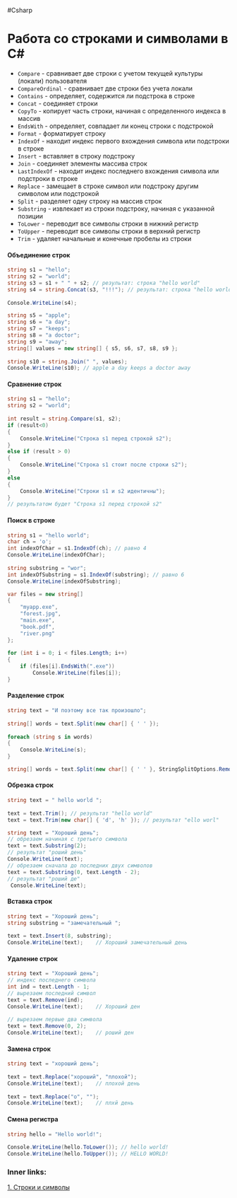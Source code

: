 #Csharp

# Работа со строками и символами в C#

- `Compare` - сравнивает две строки с учетом текущей культуры (локали) пользователя
- `CompareOrdinal` - сравнивает две строки без учета локали
- `Contains` - определяет, содержится ли подстрока в строке
- `Concat` - соединяет строки
- `CopyTo` - копирует часть строки, начиная с определенного индекса в массив
- `EndsWith` - определяет, совпадает ли конец строки с подстрокой
- `Format` - форматирует строку
- `IndexOf` - находит индекс первого вхождения символа или подстроки в строке
- `Insert` - вставляет в строку подстроку
- `Join` - соединяет элементы массива строк
- `LastIndexOf` - находит индекс последнего вхождения символа или подстроки в строке
- `Replace` - замещает в строке символ или подстроку другим символом или подстрокой
- `Split` - разделяет одну строку на массив строк
- `Substring` - извлекает из строки подстроку, начиная с указанной позиции
- `ToLower` - переводит все символы строки в нижний регистр
- `ToUpper` - переводит все символы строки в верхний регистр
- `Trim` - удаляет начальные и конечные пробелы из строки

#### Объединение строк
```csharp
string s1 = "hello";
string s2 = "world";
string s3 = s1 + " " + s2; // результат: строка "hello world"
string s4 = string.Concat(s3, "!!!"); // результат: строка "hello world!!!"
 
Console.WriteLine(s4);

string s5 = "apple";
string s6 = "a day";
string s7 = "keeps";
string s8 = "a doctor";
string s9 = "away";
string[] values = new string[] { s5, s6, s7, s8, s9 };
 
string s10 = string.Join(" ", values);
Console.WriteLine(s10); // apple a day keeps a doctor away
```

#### Сравнение строк
```csharp
string s1 = "hello";
string s2 = "world";
 
int result = string.Compare(s1, s2);
if (result<0)
{
    Console.WriteLine("Строка s1 перед строкой s2");
}
else if (result > 0)
{
    Console.WriteLine("Строка s1 стоит после строки s2");
}
else
{
    Console.WriteLine("Строки s1 и s2 идентичны");
}
// результатом будет "Строка s1 перед строкой s2"
```

#### Поиск в строке
```csharp
string s1 = "hello world";
char ch = 'o';
int indexOfChar = s1.IndexOf(ch); // равно 4
Console.WriteLine(indexOfChar);
 
string substring = "wor";
int indexOfSubstring = s1.IndexOf(substring); // равно 6
Console.WriteLine(indexOfSubstring);

var files = new string[]
{
    "myapp.exe",
    "forest.jpg",
    "main.exe",
    "book.pdf",
    "river.png"
};
 
for (int i = 0; i < files.Length; i++)
{
    if (files[i].EndsWith(".exe"))
        Console.WriteLine(files[i]);
}
```

#### Разделение строк
```csharp
string text = "И поэтому все так произошло";
 
string[] words = text.Split(new char[] { ' ' });
 
foreach (string s in words)
{
    Console.WriteLine(s);
}

string[] words = text.Split(new char[] { ' ' }, StringSplitOptions.RemoveEmptyEntries);
```

#### Обрезка строк
```csharp
string text = " hello world ";
 
text = text.Trim(); // результат "hello world"
text = text.Trim(new char[] { 'd', 'h' }); // результат "ello worl"

string text = "Хороший день";
// обрезаем начиная с третьего символа
text = text.Substring(2);
// результат "роший день"
Console.WriteLine(text);
// обрезаем сначала до последних двух символов
text = text.Substring(0, text.Length - 2);
// результат "роший де"
 Console.WriteLine(text);
```

#### Вставка строк
```csharp
string text = "Хороший день";
string substring = "замечательный ";
 
text = text.Insert(8, substring);
Console.WriteLine(text);    // Хороший замечательный день
```

#### Удаление строк
```csharp
string text = "Хороший день";
// индекс последнего символа
int ind = text.Length - 1;
// вырезаем последний символ
text = text.Remove(ind); 
Console.WriteLine(text);    // Хороший ден
 
// вырезаем первые два символа
text = text.Remove(0, 2);
Console.WriteLine(text);    // роший ден
```

#### Замена строк
```csharp
string text = "хороший день";
 
text = text.Replace("хороший", "плохой");
Console.WriteLine(text);    // плохой день
 
text = text.Replace("о", "");
Console.WriteLine(text);    // плхй день
```

#### Смена регистра
```csharp
string hello = "Hello world!";
 
Console.WriteLine(hello.ToLower()); // hello world!
Console.WriteLine(hello.ToUpper()); // HELLO WORLD!
```
### Inner links:
[1. Строки и символы](1.%20Languages/C-sharp/0.%20Введение/4.%20Строки%20и%20символы/1.%20Строки%20и%20символы.md)